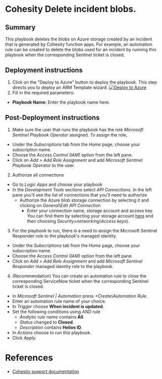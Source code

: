 # Cohesity Delete incident blobs.
## Summary
This playbook deletes the blobs on Azure storage created by an incident that is generated by Cohesity function apps. For example, an automation rule can be created to delete the blobs used for an incident by running this playbook when the corresponding Sentinel ticket is closed.

## Deployment instructions
1. Click on the "Deploy to Azure" button to deploy the playbook. This step directs you to deploy an ARM Template wizard.
[![Deploy to Azure](https://aka.ms/deploytoazurebutton)](https://portal.azure.com/#create/Microsoft.Template/uri/https%3A%2F%2Fraw.githubusercontent.com%2Fcohesity%2FAzure-Sentinel%2FCohesitySecurity.internal%2FSolutions%2FCohesitySecurity%2FPlaybooks%2FCohesity_Delete_Incidient_Blobs%2Fazuredeploy.json)
2. Fill in the required parameters:
* __Playbook Name:__ Enter the playbook name here.

## Post-Deployment instructions
1. Make sure the user that runs the playbook has the role _Microsoft Sentinel Playbook Operator_ assigned. To assign the role,
* Under the _Subscriptions_ tab from the _Home_ page, choose your subscription name.
* Choose the _Access Control (IAM)_ option from the left pane.
* Click on _Add > Add Role Assignment_ and add _Microsoft Sentinel Playbook Operator_ to the user.

2. Authorize all connections
* Go to _Logic Apps_ and choose your playbook
* In the _Development Tools_ sections select _API Connections_. In the left pane you'll see the list of connections that you'll need to authorize
  * Authorize the Azure blob storage connection by selecting it and clicking on _General\Edit API Connection_
    * Enter your connection name, storage account and access key. You can find them by selecting your storage account [here](https://portal.azure.com/#view/HubsExtension/BrowseResource/resourceType/Microsoft.Storage%2FStorageAccounts) and then choosing _Security+networking\Access keys_).

3. For the playbook to run, there is a need to assign the Microsoft Sentinel Responder role to the playbook's managed identity.
* Under the _Subscriptions_ tab from the _Home_ page, choose your subscription name.
* Choose the _Access Control (IAM)_ option from the left pane.
* Click on _Add > Add Role Assignment_ and add _Microsoft Sentinel Responder_ managed identity role to the playbook.

4. (Recommendation) You can create an automation rule to close the corresponding ServiceNow ticket when the corresponding Sentinel ticket is closed.
* In _Microsoft Sentinel | Automation_ press _+Create\Automation Rule_.
* Enter an automation rule name of your choice.
* In _Trigger_ choose __When incident is updated__.
* Set the following conditions using _AND_ rule
  * _Analytic rule name_ contains **All**.
  * _Status_ changed to **Closed**.
  * _Description_ contains **Helios ID**.
* In _Actions_ choose to run this playbook.
* Click _Apply_.

#  References
 - [Cohesity support documentation](https://docs.cohesity.com/ui/login?redirectPath=%2FHomePage%2FContent%2FTechGuides%2FTechnicalGuides.htm)
